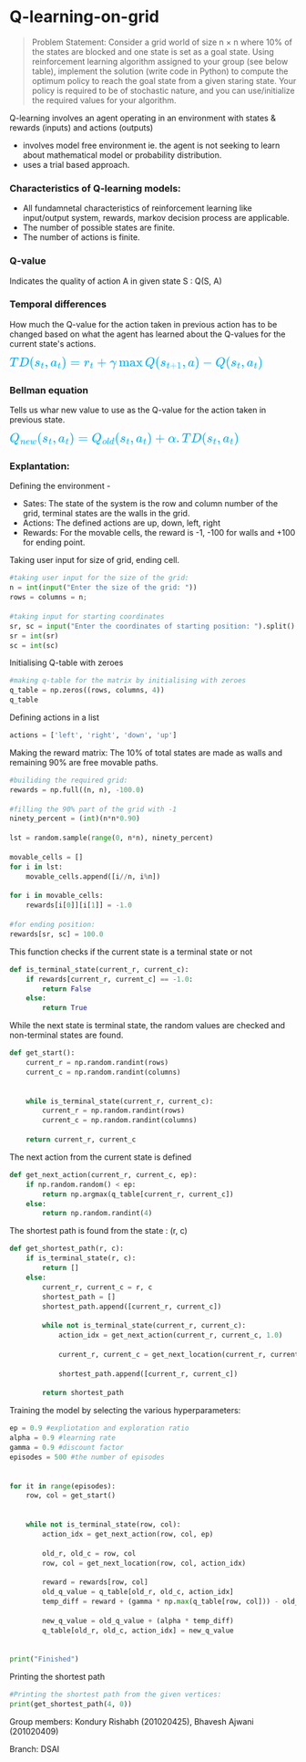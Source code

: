 # Q-learning-on-grid

> Problem Statement: Consider a grid world of size n × n where 10% of the states are blocked and one state is set as a goal state. Using reinforcement learning algorithm assigned to your group (see below table), implement the solution (write code in Python) to compute the optimum policy to reach the goal state from a given staring state. Your policy is required to be of stochastic nature, and you can use/initialize the required values for your algorithm.


Q-learning involves an agent operating in an environment with states & rewards (inputs) and actions (outputs)
- involves model free environment ie. the agent is not seeking to learn about mathematical model or probability distribution.
- uses a trial based approach.

### Characteristics of Q-learning models:
- All fundamnetal characteristics of reinforcement learning like input/output system, rewards, markov decision process are applicable.
- The number of possible states are finite.
- The number of actions is finite. 


### Q-value
Indicates the quality of action A in given state S : Q(S, A)

### Temporal differences
How much the Q-value for the action taken in previous action has to be changed based on what the agent has learned about the Q-values for the current state's actions.

![temporal](Images/temp_diff.png)

### Bellman equation
Tells us whar new value to use as the Q-value for the action taken in previous state.

![bellman](Images/bellman.png)


### Explantation: 
Defining the environment - 
- Sates: The state of the system is the row and column number of the grid, terminal states are the walls in the grid.
- Actions: The defined actions are up, down, left, right
- Rewards: For the movable cells, the reward is -1, -100 for walls and +100 for ending point.

Taking user input for size of grid, ending cell.
```python
#taking user input for the size of the grid:
n = int(input("Enter the size of the grid: "))
rows = columns = n;

#taking input for starting coordinates 
sr, sc = input("Enter the coordinates of starting position: ").split()
sr = int(sr)
sc = int(sc)
```


Initialising Q-table with zeroes
```python
#making q-table for the matrix by initialising with zeroes
q_table = np.zeros((rows, columns, 4))
q_table
```
Defining actions in a list 
```python
actions = ['left', 'right', 'down', 'up']
```

Making the reward matrix: The 10% of total states are made as walls and remaining 90% are free movable paths.
```python 
#builiding the required grid: 
rewards = np.full((n, n), -100.0)

#filling the 90% part of the grid with -1
ninety_percent = (int)(n*n*0.90)

lst = random.sample(range(0, n*n), ninety_percent)

movable_cells = []
for i in lst:
    movable_cells.append([i//n, i%n])

for i in movable_cells:
    rewards[i[0]][i[1]] = -1.0

#for ending position:
rewards[sr, sc] = 100.0
```

This function checks if the current state is a terminal state or not
```python
def is_terminal_state(current_r, current_c):
    if rewards[current_r, current_c] == -1.0:
        return False
    else:
        return True
```

While the next state is terminal state, the random values are checked and non-terminal states are found.
```python
def get_start():
    current_r = np.random.randint(rows)
    current_c = np.random.randint(columns)


    while is_terminal_state(current_r, current_c):
        current_r = np.random.randint(rows)
        current_c = np.random.randint(columns)

    return current_r, current_c
```

The next action from the current state is defined 
```python
def get_next_action(current_r, current_c, ep):
    if np.random.random() < ep:
        return np.argmax(q_table[current_r, current_c])
    else:
        return np.random.randint(4)
```

The shortest path is found from the state : (r, c)
```python
def get_shortest_path(r, c):
    if is_terminal_state(r, c):
        return []
    else:
        current_r, current_c = r, c
        shortest_path = []
        shortest_path.append([current_r, current_c])

        while not is_terminal_state(current_r, current_c):
            action_idx = get_next_action(current_r, current_c, 1.0)

            current_r, current_c = get_next_location(current_r, current_c, action_idx) 

            shortest_path.append([current_r, current_c])

        return shortest_path
```


Training the model by selecting the various hyperparameters: 
```python
ep = 0.9 #expliotation and exploration ratio 
alpha = 0.9 #learning rate
gamma = 0.9 #discount factor
episodes = 500 #the number of episodes 


for it in range(episodes):
    row, col = get_start()


    while not is_terminal_state(row, col):
        action_idx = get_next_action(row, col, ep)

        old_r, old_c = row, col
        row, col = get_next_location(row, col, action_idx)

        reward = rewards[row, col]
        old_q_value = q_table[old_r, old_c, action_idx]
        temp_diff = reward + (gamma * np.max(q_table[row, col])) - old_q_value

        new_q_value = old_q_value + (alpha * temp_diff)
        q_table[old_r, old_c, action_idx] = new_q_value


print("Finished")
```

Printing the shortest path
```python
#Printing the shortest path from the given vertices:
print(get_shortest_path(4, 0))
```

Group members: Kondury Rishabh (201020425), Bhavesh Ajwani (201020409)

Branch: DSAI

